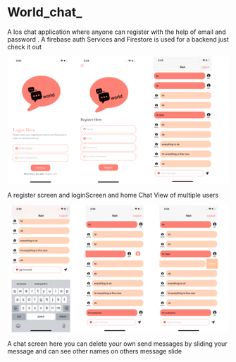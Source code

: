 # World_chat_
A Ios chat application where anyone can register with the help of email and password . A firebase auth Services and
Firestore is used for a backend just check it out 


![](https://github.com/Billideveloper/World_chat_/blob/master/World_chat_/world_chat_public_screenshot.png)



A register screen and loginScreen and home Chat View of multiple users




![](https://github.com/Billideveloper/World_chat_/blob/master/World_chat_/world_chat_public_screenshot%202.png)




A chat screen here you can delete your own send messages by sliding your message and can see other names on others message slide
